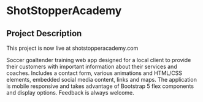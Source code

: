 # ShotStopperAcademy


## Project Description

This project is now live at shotstopperacademy.com

Soccer goaltender training web app designed for a local client to provide their
customers with important information about their services and coaches. Includes
a contact form, various animations and HTML/CSS elements, embedded social media
content, links and maps. The application is mobile responsive and takes advantage
of Bootstrap 5 flex components and display options. Feedback is always welcome.
